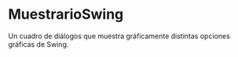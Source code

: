 # MuestrarioSwing
Un cuadro de diálogos que muestra gráficamente distintas opciones gráficas de Swing.
